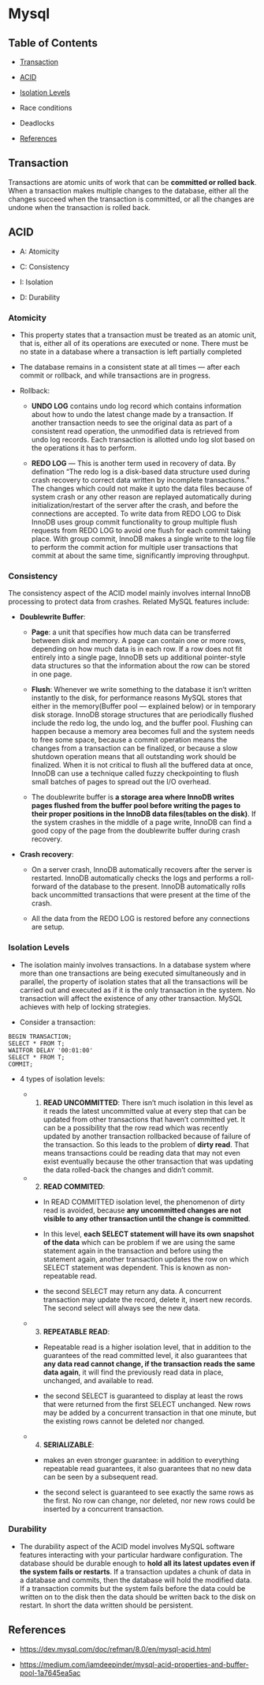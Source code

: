 # Mysql


## Table of Contents

- [Transaction](#transaction)

- [ACID](#acid)

- [Isolation Levels](#isolation-levels) 

- Race conditions

- Deadlocks

- [References](#references)

## Transaction

Transactions are atomic units of work that can be __committed or rolled back__. When a transaction makes multiple changes to the database, either all the changes succeed when the transaction is committed, or all the changes are undone when the transaction is rolled back.


## ACID

- A: Atomicity

- C: Consistency

- I: Isolation

- D: Durability

### Atomicity

- This property states that a transaction must be treated as an atomic unit, that is, either all of its operations are executed or none. There must be no state in a database where a transaction is left partially completed

- The database remains in a consistent state at all times — after each commit or rollback, and while transactions are in progress.

- Rollback:
    - __UNDO LOG__ contains undo log record which contains information about how to undo the latest change made by a transaction. If another transaction needs to see the original data as part of a consistent read operation, the unmodified data is retrieved from undo log records. Each transaction is allotted undo log slot based on the operations it has to perform.

    - __REDO LOG__ — This is another term used in recovery of data. By defination “The redo log is a disk-based data structure used during crash recovery to correct data written by incomplete transactions.” The changes which could not make it upto the data files because of system crash or any other reason are replayed automatically during initialization/restart of the server after the crash, and before the connections are accepted. To write data from REDO LOG to Disk InnoDB uses group commit functionality to group multiple flush requests from REDO LOG to avoid one flush for each commit taking place. With group commit, InnoDB makes a single write to the log file to perform the commit action for multiple user transactions that commit at about the same time, significantly improving throughput.

### Consistency

The consistency aspect of the ACID model mainly involves internal InnoDB processing to protect data from crashes. Related MySQL features include:

- __Doublewrite Buffer__:

    - __Page__: a unit that specifies how much data can be transferred between disk and memory. A page can contain one or more rows, depending on how much data is in each row. If a row does not fit entirely into a single page, InnoDB sets up additional pointer-style data structures so that the information about the row can be stored in one page.

    - __Flush__: Whenever we write something to the database it isn’t written instantly to the disk, for performance reasons MySQL stores that either in the memory(Buffer pool — explained below) or in temporary disk storage. InnoDB storage structures that are periodically flushed include the redo log, the undo log, and the buffer pool. Flushing can happen because a memory area becomes full and the system needs to free some space, because a commit operation means the changes from a transaction can be finalized, or because a slow shutdown operation means that all outstanding work should be finalized. When it is not critical to flush all the buffered data at once, InnoDB can use a technique called fuzzy checkpointing to flush small batches of pages to spread out the I/O overhead.

    - The doublewrite buffer is __a storage area where InnoDB writes pages flushed from the buffer pool before writing the pages to their proper positions in the InnoDB data files(tables on the disk)__. If the system crashes in the middle of a page write, InnoDB can find a good copy of the page from the doublewrite buffer during crash recovery.

- __Crash recovery__:

    - On a server crash, InnoDB automatically recovers after the server is restarted. InnoDB automatically checks the logs and performs a roll-forward of the database to the present. InnoDB automatically rolls back uncommitted transactions that were present at the time of the crash.

    - All the data from the REDO LOG is restored before any connections are setup.


### Isolation Levels

- The isolation mainly involves transactions. In a database system where more than one transactions are being executed simultaneously and in parallel, the property of isolation states that all the transactions will be carried out and executed as if it is the only transaction in the system. No transaction will affect the existence of any other transaction. MySQL achieves with help of locking strategies.

- Consider a transaction:
```
BEGIN TRANSACTION;
SELECT * FROM T;
WAITFOR DELAY '00:01:00'
SELECT * FROM T;
COMMIT;
```

- 4 types of isolation levels:

    - 1. __READ UNCOMMITTED__: There isn’t much isolation in this level as it reads the latest uncommitted value at every step that can be updated from other transactions that haven’t committed yet. It can be a possibility that the row read which was recently updated by another transaction rollbacked because of failure of the transaction. So this leads to the problem of __dirty read__. That means transactions could be reading data that may not even exist eventually because the other transaction that was updating the data rolled-back the changes and didn’t commit.

    - 2. __READ COMMITED__:
        - In READ COMMITTED isolation level, the phenomenon of dirty read is avoided, because __any uncommitted changes are not visible to any other transaction until the change is committed__.

        - In this level, __each SELECT statement will have its own snapshot of the data__ which can be problem if we are using the same statement again in the transaction and before using the statement again, another transaction updates the row on which SELECT statement was dependent. This is known as non-repeatable read.

        - the second SELECT may return any data. A concurrent transaction may update the record, delete it, insert new records. The second select will always see the new data.

    - 3. __REPEATABLE READ__:
        - Repeatable read is a higher isolation level, that in addition to the guarantees of the read committed level, it also guarantees that __any data read cannot change, if the transaction reads the same data again__, it will find the previously read data in place, unchanged, and available to read.

        - the second SELECT is guaranteed to display at least the rows that were returned from the first SELECT unchanged. New rows may be added by a concurrent transaction in that one minute, but the existing rows cannot be deleted nor changed.

    - 4. __SERIALIZABLE__:
    
        - makes an even stronger guarantee: in addition to everything repeatable read guarantees, it also guarantees that no new data can be seen by a subsequent read.

        - the second select is guaranteed to see exactly the same rows as the first. No row can change, nor deleted, nor new rows could be inserted by a concurrent transaction.

### Durability

- The durability aspect of the ACID model involves MySQL software features interacting with your particular hardware configuration. The database should be durable enough to __hold all its latest updates even if the system fails or restarts__. If a transaction updates a chunk of data in a database and commits, then the database will hold the modified data. If a transaction commits but the system fails before the data could be written on to the disk then the data should be written back to the disk on restart. In short the data written should be persistent.


## References

- https://dev.mysql.com/doc/refman/8.0/en/mysql-acid.html

- https://medium.com/iamdeepinder/mysql-acid-properties-and-buffer-pool-1a7645ea5ac